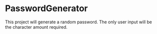 # PasswordGenerator

This project will generate a random password.
The only user input will be the character amount required.
